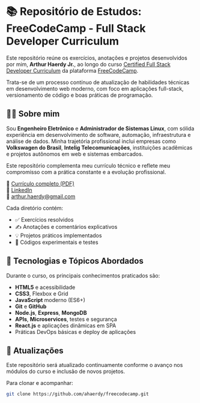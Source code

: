 # 📚 Repositório de Estudos: FreeCodeCamp - Full Stack Developer Curriculum

Este repositório reúne os exercícios, anotações e projetos desenvolvidos por mim, **Arthur Haerdy Jr.**, ao longo do curso [Certified Full Stack Developer Curriculum](https://www.freecodecamp.org/learn/full-stack-developer/) da plataforma [FreeCodeCamp](https://www.freecodecamp.org/).

Trata-se de um processo contínuo de atualização de habilidades técnicas em desenvolvimento web moderno, com foco em aplicações full-stack, versionamento de código e boas práticas de programação.

## 👨‍💻 Sobre mim

Sou **Engenheiro Eletrônico** e **Administrador de Sistemas Linux**, com sólida experiência em desenvolvimento de software, automação, infraestrutura e análise de dados. Minha trajetória profissional inclui empresas como **Volkswagen do Brasil**, **Intelig Telecomunicações**, instituições acadêmicas e projetos autônomos em web e sistemas embarcados.

Este repositório complementa meu currículo técnico e reflete meu compromisso com a prática constante e a evolução profissional.

📄 [Currículo completo (PDF)](./Curriculo_Arthur_Tipo_01_Versao_2.5.pdf)  
🔗 [LinkedIn](https://www.linkedin.com/in/arthur-haerdy-jr/)  
📧 arthur.haerdy@gmail.com


Cada diretório contém:

- ✅ Exercícios resolvidos  
- ✍️ Anotações e comentários explicativos  
- 💡 Projetos práticos implementados  
- 🔧 Códigos experimentais e testes  

## 🧱 Tecnologias e Tópicos Abordados

Durante o curso, os principais conhecimentos praticados são:

- **HTML5** e acessibilidade  
- **CSS3**, Flexbox e Grid  
- **JavaScript** moderno (ES6+)  
- **Git** e **GitHub**  
- **Node.js**, **Express**, **MongoDB**  
- **APIs**, **Microservices**, testes e segurança  
- **React.js** e aplicações dinâmicas em SPA  
- Práticas DevOps básicas e deploy de aplicações  

## 🔄 Atualizações

Este repositório será atualizado continuamente conforme o avanço nos módulos do curso e inclusão de novos projetos.

Para clonar e acompanhar:

```bash
git clone https://github.com/ahaerdy/freecodecamp.git


